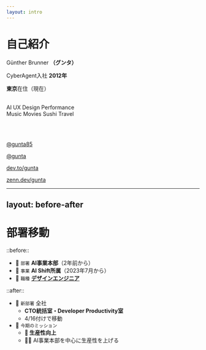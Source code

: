 ```yaml
---
layout: intro
---
```


# 自己紹介

<fluent-emoji-person-light /> Günther Brunner **（グンタ）**
<br>

<noto-calendar /> CyberAgent入社 **2012年**
<br>

<twemoji-flag-japan /> **東京**在住（現在）
<br>
<br>

<flat-color-icons-like /> <logos-openai-icon /> AI <majesticons-ux-circle-line /> UX <logos-figma /> Design <emojione-v1-lightning-mood /> Performance
<br>
<logos-spotify-icon /> Music <logos-netflix-icon /> Movies <noto-sushi /> Sushi <material-symbols-travel class="text-blue-400" /> Travel

<br>
<br>

<fa6-brands-square-x-twitter /> [@gunta85](https://twitter.com/gunta85)
<br>

<carbon-logo-github /> [@gunta](https://github.com/gunta)
<br>

<skill-icons-devto-light /> [dev.to/gunta](https://dev.to/gunta)
<br>

<simple-icons-zenn class="text-blue-400"/> [zenn.dev/gunta](https://zenn.dev/gunta)

---
layout: before-after
---

# 部署移動

::before::
- 🤖 `部署` **AI事業本部**（2年前から）
- 🔄 `事業` **AI Shift所属**（2023年7月から）
- 🎨 `職種` [**デザインエンジニア**](https://vercel.com/blog/design-engineering-at-vercel)

::after::
- 🏢 `新部署` 全社
  - **CTO統括室・Developer Productivity室**
  - 4/16付けで移動
- 🎯 `今期のミッション`
  - **🚀 生産性向上**
  - 🏃‍♂️ AI事業本部を中心に生産性を上げる
